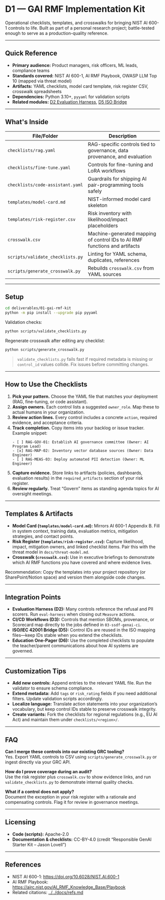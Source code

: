 # D1 — GAI RMF Implementation Kit

Operational checklists, templates, and crosswalks for bringing NIST AI 600-1 controls to life. Built as part of a personal research project; battle-tested enough to serve as a production-quality reference.

---

## Quick Reference

- **Primary audience:** Product managers, risk officers, ML leads, compliance teams
- **Standards covered:** NIST AI 600-1, AI RMF Playbook, OWASP LLM Top 10 (mapped via threat model)
- **Artifacts:** YAML checklists, model card template, risk register CSV, crosswalk spreadsheets
- **Dependencies:** Python 3.10+, `pyyaml` for validation scripts
- **Related modules:** [D2 Evaluation Harness](../02-eval-harness/README.md), [D5 ISO Bridge](../05-iso42001-bridge/README.md)

---

## What's Inside

| File/Folder | Description |
|-------------|-------------|
| `checklists/rag.yaml` | RAG-specific controls tied to governance, data provenance, and evaluation |
| `checklists/fine-tune.yaml` | Controls for fine-tuning and LoRA workflows |
| `checklists/code-assistant.yaml` | Guardrails for shipping AI pair-programming tools safely |
| `templates/model-card.md` | NIST-informed model card skeleton |
| `templates/risk-register.csv` | Risk inventory with likelihood/impact placeholders |
| `crosswalk.csv` | Machine-generated mapping of control IDs to AI RMF functions and artifacts |
| `scripts/validate_checklists.py` | Linting for YAML schema, duplicates, references |
| `scripts/generate_crosswalk.py` | Rebuilds `crosswalk.csv` from YAML sources |

---

## Setup

```bash
cd deliverables/01-gai-rmf-kit
python -m pip install --upgrade pip pyyaml
```

Validation checks:

```bash
python scripts/validate_checklists.py
```

Regenerate crosswalk after editing any checklist:

```bash
python scripts/generate_crosswalk.py
```

> `validate_checklists.py` fails fast if required metadata is missing or `control_id` values collide. Fix issues before committing changes.

---

## How to Use the Checklists

1. **Pick your pattern.** Choose the YAML file that matches your deployment (RAG, fine-tuning, or code assistant).
2. **Assign owners.** Each control lists a suggested `owner_role`. Map these to actual humans in your organization.
3. **Review action lines.** Every control includes a concrete `action`, required evidence, and acceptance criteria.
4. **Track completion.** Copy items into your backlog or issue tracker. Example snippet:
   ```text
   - [ ] RAG-GOV-01: Establish AI governance committee (Owner: AI Program Lead)
   - [x] RAG-MAP-02: Inventory vector database sources (Owner: Data Engineer)
   - [ ] RAG-MEAS-03: Deploy automated PII detection (Owner: ML Engineer)
   ```
5. **Capture evidence.** Store links to artifacts (policies, dashboards, evaluation results) in the `required_artifacts` section of your risk register.
6. **Review regularly.** Treat “Govern” items as standing agenda topics for AI oversight meetings.

---

## Templates & Artifacts

- **Model Card (`templates/model-card.md`):** Mirrors AI 600-1 Appendix B. Fill in system context, training data, evaluation metrics, mitigation strategies, and contact points.
- **Risk Register (`templates/risk-register.csv`):** Capture likelihood, impact, mitigation owners, and linked checklist items. Pair this with the threat model in `docs/threat-model.md`.
- **Crosswalk (`crosswalk.csv`):** Use in executive briefings to demonstrate which AI RMF functions you have covered and where evidence lives.

Recommendation: Copy the templates into your project repository (or SharePoint/Notion space) and version them alongside code changes.

---

## Integration Points

- **Evaluation Harness (D2):** Many controls reference the refusal and PII scorers. Run `eval-harness` when closing out `Measure` actions.
- **CI/CD Workflows (D3):** Controls that mention SBOMs, provenance, or Scorecard map directly to the jobs defined in `03-ssdf-genai-ci`.
- **ISO/IEC 42001 Bridge (D5):** Control IDs are reused in the ISO mapping files—keep IDs stable when you extend the checklists.
- **Education One-Pager (D6):** Use the completed checklists to populate the teacher/parent communications about how AI systems are governed.

---

## Customization Tips

- **Add new controls:** Append entries to the relevant YAML file. Run the validator to ensure schema compliance.
- **Extend metadata:** Add `tags` or `risk_rating` fields if you need additional filters. Update validation scripts accordingly.
- **Localize language:** Translate action statements into your organization’s vocabulary, but keep control IDs stable to preserve crosswalk integrity.
- **Create variants:** Fork the checklists for regional regulations (e.g., EU AI Act) and maintain them under `checklists/<region>/`.

---

## FAQ

**Can I merge these controls into our existing GRC tooling?**  
Yes. Export YAML controls to CSV using `scripts/generate_crosswalk.py` or ingest directly via your GRC API.

**How do I prove coverage during an audit?**  
Use the risk register plus `crosswalk.csv` to show evidence links, and run `validate_checklists.py` to demonstrate internal quality checks.

**What if a control does not apply?**  
Document the exception in your risk register with a rationale and compensating controls. Flag it for review in governance meetings.

---

## Licensing

- **Code (scripts):** Apache-2.0
- **Documentation & checklists:** CC-BY-4.0 (credit “Responsible GenAI Starter Kit – Jason Lovell”)

---

## References

- NIST AI 600-1: https://doi.org/10.6028/NIST.AI.600-1
- AI RMF Playbook: https://airc.nist.gov/AI_RMF_Knowledge_Base/Playbook
- Related citations: [../../docs/refs.md](../../docs/refs.md)
